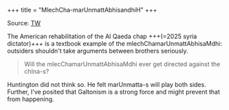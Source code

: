 +++
title = "MlechCha-marUnmattAbhisandhiH"
+++

Source: [TW](https://x.com/blog_supplement/status/1922840056672276656)

The American rehabilitation of the Al Qaeda chap +++(=2025 syria dictator)+++ is a textbook example of the mlechChamarUnmattAbhisaMdhi: outsiders shouldn't take arguments between brothers seriously.

> Will the mlecChamarUnmattAbhisaMdhi ever get directed against the chIna-s?

Huntington did not think so. He felt marUnmatta-s will play both sides. Further, I've posited that Galtonism is a strong force and might prevent that from happening.


